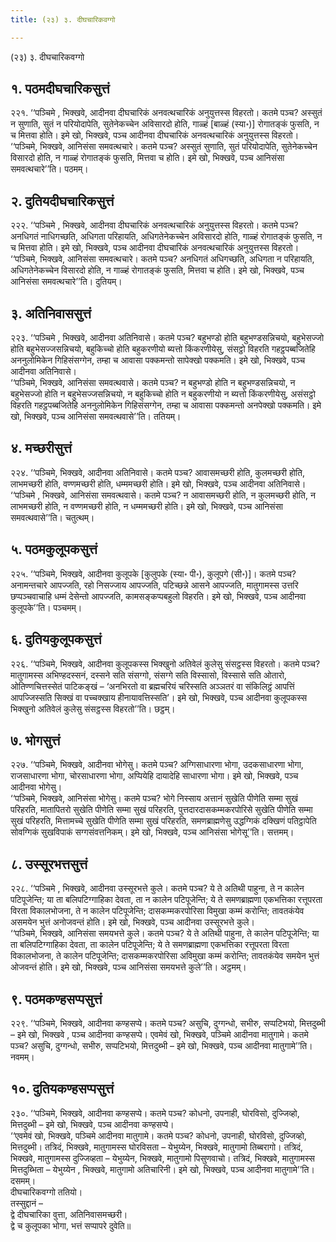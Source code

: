 ```yaml
---
title: (२३) ३. दीघचारिकवग्गो

---
```

(२३) ३. दीघचारिकवग्गो  


## १. पठमदीघचारिकसुत्तं

२२१. ‘‘पञ्चिमे , भिक्खवे, आदीनवा दीघचारिकं अनवत्थचारिकं अनुयुत्तस्स विहरतो। कतमे पञ्च? अस्सुतं न सुणाति, सुतं न परियोदापेति, सुतेनेकच्चेन अविसारदो होति, गाळ्हं [बाळ्हं (स्या॰)] रोगातङ्कं फुसति, न च मित्तवा होति। इमे खो, भिक्खवे, पञ्च आदीनवा दीघचारिकं अनवत्थचारिकं अनुयुत्तस्स विहरतो।  
‘‘पञ्चिमे, भिक्खवे, आनिसंसा समवत्थचारे। कतमे पञ्च? अस्सुतं सुणाति, सुतं परियोदापेति, सुतेनेकच्चेन विसारदो होति, न गाळ्हं रोगातङ्कं फुसति, मित्तवा च होति। इमे खो, भिक्खवे, पञ्च आनिसंसा समवत्थचारे’’ति। पठमम्।  


## २. दुतियदीघचारिकसुत्तं

२२२. ‘‘पञ्चिमे , भिक्खवे, आदीनवा दीघचारिकं अनवत्थचारिकं अनुयुत्तस्स विहरतो। कतमे पञ्च? अनधिगतं नाधिगच्छति, अधिगता परिहायति, अधिगतेनेकच्चेन अविसारदो होति, गाळ्हं रोगातङ्कं फुसति, न च मित्तवा होति। इमे खो, भिक्खवे, पञ्च आदीनवा दीघचारिकं अनवत्थचारिकं अनुयुत्तस्स विहरतो।  
‘‘पञ्चिमे, भिक्खवे, आनिसंसा समवत्थचारे। कतमे पञ्च? अनधिगतं अधिगच्छति, अधिगता न परिहायति, अधिगतेनेकच्चेन विसारदो होति, न गाळ्हं रोगातङ्कं फुसति, मित्तवा च होति। इमे खो, भिक्खवे, पञ्च आनिसंसा समवत्थचारे’’ति। दुतियम्।  


## ३. अतिनिवाससुत्तं

२२३. ‘‘पञ्चिमे , भिक्खवे, आदीनवा अतिनिवासे। कतमे पञ्च? बहुभण्डो होति बहुभण्डसन्निचयो, बहुभेसज्जो होति बहुभेसज्जसन्निचयो, बहुकिच्चो होति बहुकरणीयो ब्यत्तो किंकरणीयेसु, संसट्ठो विहरति गहट्ठपब्बजितेहि अननुलोमिकेन गिहिसंसग्गेन, तम्हा च आवासा पक्कमन्तो सापेक्खो पक्कमति। इमे खो, भिक्खवे, पञ्च आदीनवा अतिनिवासे।  
‘‘पञ्चिमे, भिक्खवे, आनिसंसा समवत्थवासे। कतमे पञ्च? न बहुभण्डो होति न बहुभण्डसन्निचयो, न बहुभेसज्जो होति न बहुभेसज्जसन्निचयो, न बहुकिच्चो होति न बहुकरणीयो न ब्यत्तो किंकरणीयेसु, असंसट्ठो विहरति गहट्ठपब्बजितेहि अननुलोमिकेन गिहिसंसग्गेन, तम्हा च आवासा पक्कमन्तो अनपेक्खो पक्कमति। इमे खो, भिक्खवे, पञ्च आनिसंसा समवत्थवासे’’ति। ततियम्।  


## ४. मच्छरीसुत्तं

२२४. ‘‘पञ्चिमे, भिक्खवे, आदीनवा अतिनिवासे। कतमे पञ्च? आवासमच्छरी होति, कुलमच्छरी होति, लाभमच्छरी होति, वण्णमच्छरी होति, धम्ममच्छरी होति। इमे खो, भिक्खवे, पञ्च आदीनवा अतिनिवासे।  
‘‘पञ्चिमे , भिक्खवे, आनिसंसा समवत्थवासे। कतमे पञ्च? न आवासमच्छरी होति, न कुलमच्छरी होति, न लाभमच्छरी होति, न वण्णमच्छरी होति, न धम्ममच्छरी होति। इमे खो, भिक्खवे, पञ्च आनिसंसा समवत्थवासे’’ति। चतुत्थम्।  


## ५. पठमकुलूपकसुत्तं

२२५. ‘‘पञ्चिमे, भिक्खवे, आदीनवा कुलूपके [कुलुपके (स्या॰ पी॰), कुलूपगे (सी॰)]। कतमे पञ्च? अनामन्तचारे आपज्जति, रहो निसज्जाय आपज्जति, पटिच्छन्ने आसने आपज्जति, मातुगामस्स उत्तरि छप्पञ्चवाचाहि धम्मं देसेन्तो आपज्जति, कामसङ्कप्पबहुलो विहरति। इमे खो, भिक्खवे, पञ्च आदीनवा कुलूपके’’ति। पञ्चमम्।  


## ६. दुतियकुलूपकसुत्तं

२२६. ‘‘पञ्चिमे, भिक्खवे, आदीनवा कुलूपकस्स भिक्खुनो अतिवेलं कुलेसु संसट्ठस्स विहरतो। कतमे पञ्च? मातुगामस्स अभिण्हदस्सनं, दस्सने सति संसग्गो, संसग्गे सति विस्सासो, विस्सासे सति ओतारो, ओतिण्णचित्तस्सेतं पाटिकङ्खं – ‘अनभिरतो वा ब्रह्मचरियं चरिस्सति अञ्ञतरं वा संकिलिट्ठं आपत्तिं आपज्जिस्सति सिक्खं वा पच्चक्खाय हीनायावत्तिस्सति’। इमे खो, भिक्खवे, पञ्च आदीनवा कुलूपकस्स भिक्खुनो अतिवेलं कुलेसु संसट्ठस्स विहरतो’’ति। छट्ठम्।  


## ७. भोगसुत्तं

२२७. ‘‘पञ्चिमे, भिक्खवे, आदीनवा भोगेसु। कतमे पञ्च? अग्गिसाधारणा भोगा, उदकसाधारणा भोगा, राजसाधारणा भोगा, चोरसाधारणा भोगा, अप्पियेहि दायादेहि साधारणा भोगा। इमे खो, भिक्खवे, पञ्च आदीनवा भोगेसु।  
‘‘पञ्चिमे, भिक्खवे, आनिसंसा भोगेसु। कतमे पञ्च? भोगे निस्साय अत्तानं सुखेति पीणेति सम्मा सुखं परिहरति, मातापितरो सुखेति पीणेति सम्मा सुखं परिहरति, पुत्तदारदासकम्मकरपोरिसे सुखेति पीणेति सम्मा सुखं परिहरति, मित्तामच्चे सुखेति पीणेति सम्मा सुखं परिहरति, समणब्राह्मणेसु उद्धग्गिकं दक्खिणं पतिट्ठापेति सोवग्गिकं सुखविपाकं सग्गसंवत्तनिकम्। इमे खो, भिक्खवे, पञ्च आनिसंसा भोगेसू’’ति। सत्तमम्।  


## ८. उस्सूरभत्तसुत्तं

२२८. ‘‘पञ्चिमे , भिक्खवे, आदीनवा उस्सूरभत्ते कुले। कतमे पञ्च? ये ते अतिथी पाहुना, ते न कालेन पटिपूजेन्ति; या ता बलिपटिग्गाहिका देवता, ता न कालेन पटिपूजेन्ति; ये ते समणब्राह्मणा एकभत्तिका रत्तूपरता विरता विकालभोजना, ते न कालेन पटिपूजेन्ति; दासकम्मकरपोरिसा विमुखा कम्मं करोन्ति; तावतकंयेव असमयेन भुत्तं अनोजवन्तं होति। इमे खो, भिक्खवे, पञ्च आदीनवा उस्सूरभत्ते कुले।  
‘‘पञ्चिमे, भिक्खवे, आनिसंसा समयभत्ते कुले। कतमे पञ्च? ये ते अतिथी पाहुना, ते कालेन पटिपूजेन्ति; या ता बलिपटिग्गाहिका देवता, ता कालेन पटिपूजेन्ति; ये ते समणब्राह्मणा एकभत्तिका रत्तूपरता विरता विकालभोजना, ते कालेन पटिपूजेन्ति; दासकम्मकरपोरिसा अविमुखा कम्मं करोन्ति; तावतकंयेव समयेन भुत्तं ओजवन्तं होति। इमे खो, भिक्खवे, पञ्च आनिसंसा समयभत्ते कुले’’ति। अट्ठमम्।  


## ९. पठमकण्हसप्पसुत्तं

२२९. ‘‘पञ्चिमे, भिक्खवे, आदीनवा कण्हसप्पे। कतमे पञ्च? असुचि, दुग्गन्धो, सभीरु, सप्पटिभयो, मित्तदुब्भी – इमे खो, भिक्खवे , पञ्च आदीनवा कण्हसप्पे। एवमेवं खो, भिक्खवे, पञ्चिमे आदीनवा मातुगामे। कतमे पञ्च? असुचि, दुग्गन्धो, सभीरु, सप्पटिभयो, मित्तदुब्भी – इमे खो, भिक्खवे, पञ्च आदीनवा मातुगामे’’ति। नवमम्।  


## १०. दुतियकण्हसप्पसुत्तं

२३०. ‘‘पञ्चिमे, भिक्खवे, आदीनवा कण्हसप्पे। कतमे पञ्च? कोधनो, उपनाही, घोरविसो, दुज्जिव्हो, मित्तदुब्भी – इमे खो, भिक्खवे, पञ्च आदीनवा कण्हसप्पे।  
‘‘एवमेवं खो, भिक्खवे, पञ्चिमे आदीनवा मातुगामे। कतमे पञ्च? कोधनो, उपनाही, घोरविसो, दुज्जिव्हो, मित्तदुब्भी। तत्रिदं, भिक्खवे, मातुगामस्स घोरविसता – येभुय्येन, भिक्खवे, मातुगामो तिब्बरागो। तत्रिदं, भिक्खवे, मातुगामस्स दुज्जिव्हता – येभुय्येन, भिक्खवे, मातुगामो पिसुणवाचो। तत्रिदं, भिक्खवे, मातुगामस्स मित्तदुब्भिता – येभुय्येन , भिक्खवे, मातुगामो अतिचारिनी। इमे खो, भिक्खवे, पञ्च आदीनवा मातुगामे’’ति। दसमम्।  
दीघचारिकवग्गो ततियो।  
तस्सुद्दानं –  
द्वे दीघचारिका वुत्ता, अतिनिवासमच्छरी।  
द्वे च कुलूपका भोगा, भत्तं सप्पापरे दुवेति॥  